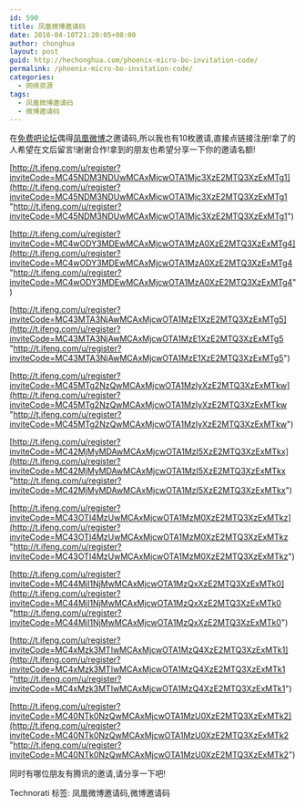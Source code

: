 ```yaml
---
id: 590
title: 凤凰微博邀请码
date: 2010-04-10T21:20:05+08:00
author: chonghua
layout: post
guid: http://hechonghua.com/phoenix-micro-bo-invitation-code/
permalink: /phoenix-micro-bo-invitation-code/
categories:
  - 网络资源
tags:
  - 凤凰微博邀请码
  - 微博邀请码
---
```

在<a href="http://www.free8.net/viewthread.php?tid=42912" target="_blank">免费吧论坛</a>偶得<a href="http://t.ifeng.com/index" target="_blank">凤凰微博</a>之邀请码,所以我也有10枚邀请,直接点链接注册!拿了的人希望在文后留言!谢谢合作!拿到的朋友也希望分享一下你的邀请名额!

<!--more-->

[http://t.ifeng.com/u/register?inviteCode=MC45NDM3NDUwMCAxMjcwOTA1Mjc3XzE2MTQ3XzExMTg1](http://t.ifeng.com/u/register?inviteCode=MC45NDM3NDUwMCAxMjcwOTA1Mjc3XzE2MTQ3XzExMTg1 "http://t.ifeng.com/u/register?inviteCode=MC45NDM3NDUwMCAxMjcwOTA1Mjc3XzE2MTQ3XzExMTg1")

[http://t.ifeng.com/u/register?inviteCode=MC4wODY3MDEwMCAxMjcwOTA1MzA0XzE2MTQ3XzExMTg4](http://t.ifeng.com/u/register?inviteCode=MC4wODY3MDEwMCAxMjcwOTA1MzA0XzE2MTQ3XzExMTg4 "http://t.ifeng.com/u/register?inviteCode=MC4wODY3MDEwMCAxMjcwOTA1MzA0XzE2MTQ3XzExMTg4")

[http://t.ifeng.com/u/register?inviteCode=MC43MTA3NjAwMCAxMjcwOTA1MzE1XzE2MTQ3XzExMTg5](http://t.ifeng.com/u/register?inviteCode=MC43MTA3NjAwMCAxMjcwOTA1MzE1XzE2MTQ3XzExMTg5 "http://t.ifeng.com/u/register?inviteCode=MC43MTA3NjAwMCAxMjcwOTA1MzE1XzE2MTQ3XzExMTg5")

[http://t.ifeng.com/u/register?inviteCode=MC45MTg2NzQwMCAxMjcwOTA1MzIyXzE2MTQ3XzExMTkw](http://t.ifeng.com/u/register?inviteCode=MC45MTg2NzQwMCAxMjcwOTA1MzIyXzE2MTQ3XzExMTkw "http://t.ifeng.com/u/register?inviteCode=MC45MTg2NzQwMCAxMjcwOTA1MzIyXzE2MTQ3XzExMTkw")

[http://t.ifeng.com/u/register?inviteCode=MC42MjMyMDAwMCAxMjcwOTA1MzI5XzE2MTQ3XzExMTkx](http://t.ifeng.com/u/register?inviteCode=MC42MjMyMDAwMCAxMjcwOTA1MzI5XzE2MTQ3XzExMTkx "http://t.ifeng.com/u/register?inviteCode=MC42MjMyMDAwMCAxMjcwOTA1MzI5XzE2MTQ3XzExMTkx")

[http://t.ifeng.com/u/register?inviteCode=MC43OTI4MzUwMCAxMjcwOTA1MzM0XzE2MTQ3XzExMTkz](http://t.ifeng.com/u/register?inviteCode=MC43OTI4MzUwMCAxMjcwOTA1MzM0XzE2MTQ3XzExMTkz "http://t.ifeng.com/u/register?inviteCode=MC43OTI4MzUwMCAxMjcwOTA1MzM0XzE2MTQ3XzExMTkz")

[http://t.ifeng.com/u/register?inviteCode=MC44MjI1NjMwMCAxMjcwOTA1MzQxXzE2MTQ3XzExMTk0](http://t.ifeng.com/u/register?inviteCode=MC44MjI1NjMwMCAxMjcwOTA1MzQxXzE2MTQ3XzExMTk0 "http://t.ifeng.com/u/register?inviteCode=MC44MjI1NjMwMCAxMjcwOTA1MzQxXzE2MTQ3XzExMTk0")

[http://t.ifeng.com/u/register?inviteCode=MC4xMzk3MTIwMCAxMjcwOTA1MzQ4XzE2MTQ3XzExMTk1](http://t.ifeng.com/u/register?inviteCode=MC4xMzk3MTIwMCAxMjcwOTA1MzQ4XzE2MTQ3XzExMTk1 "http://t.ifeng.com/u/register?inviteCode=MC4xMzk3MTIwMCAxMjcwOTA1MzQ4XzE2MTQ3XzExMTk1")

[http://t.ifeng.com/u/register?inviteCode=MC40NTk0NzQwMCAxMjcwOTA1MzU0XzE2MTQ3XzExMTk2](http://t.ifeng.com/u/register?inviteCode=MC40NTk0NzQwMCAxMjcwOTA1MzU0XzE2MTQ3XzExMTk2 "http://t.ifeng.com/u/register?inviteCode=MC40NTk0NzQwMCAxMjcwOTA1MzU0XzE2MTQ3XzExMTk2")

同时有哪位朋友有腾讯的邀请,请分享一下吧!

<div style="padding-bottom: 0px; margin: 0px; padding-left: 0px; padding-right: 0px; display: inline; float: none; padding-top: 0px" id="scid:0767317B-992E-4b12-91E0-4F059A8CECA8:b3698747-e795-4f24-b506-67a30e692667" class="wlWriterEditableSmartContent">
  Technorati 标签: 凤凰微博邀请码,微博邀请码
</div>